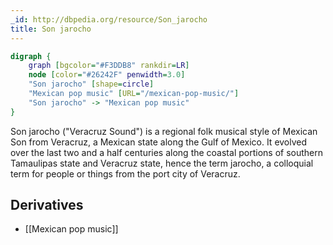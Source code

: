 ```yaml
---
_id: http://dbpedia.org/resource/Son_jarocho
title: Son jarocho
---
```


```dot
digraph {
	graph [bgcolor="#F3DDB8" rankdir=LR]
	node [color="#26242F" penwidth=3.0]
	"Son jarocho" [shape=circle]
	"Mexican pop music" [URL="/mexican-pop-music/"]
	"Son jarocho" -> "Mexican pop music"
}
```

Son jarocho ("Veracruz Sound") is a regional folk musical style of Mexican Son from Veracruz, a Mexican state along the Gulf of Mexico. It evolved over the last two and a half centuries along the coastal portions of southern Tamaulipas state and Veracruz state, hence the term jarocho, a colloquial term for people or things from the port city of Veracruz.

## Derivatives

- [[Mexican pop music]]
